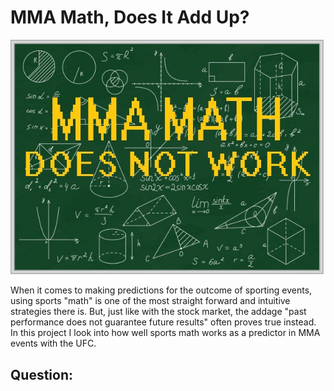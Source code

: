 # MMA Math, Does It Add Up?

![math_pic](math%20photo.jpg)

When it comes to making predictions for the outcome of sporting events, using sports "math" is one of the most straight forward and intuitive strategies there is. But, just like with the stock market, the addage "past performance does not guarantee future results" often proves true instead. In this project I look into how well sports math works as a predictor in MMA events with the UFC. 

## Question: 
